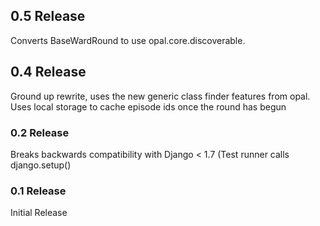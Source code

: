 ## 0.5 Release

Converts BaseWardRound to use opal.core.discoverable.

## 0.4 Release

Ground up rewrite, uses the new generic class finder features from opal. Uses local
storage to cache episode ids once the round has begun

### 0.2 Release

Breaks backwards compatibility with Django < 1.7 (Test runner calls django.setup()

### 0.1 Release

Initial Release
